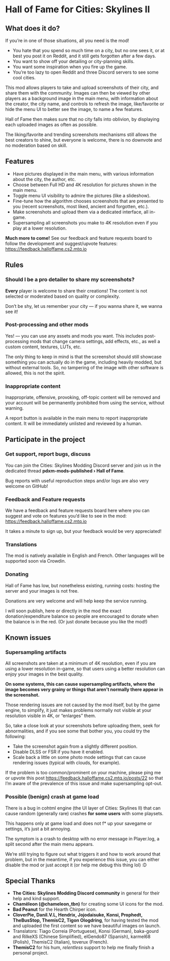 ﻿# Hall of Fame for Cities: Skylines II

## What does it do?

If you’re in one of those situations, all you need is the mod!
- You hate that you spend so much time on a city, but no one sees it, or at best
  you post it on Reddit, and it still gets forgotten after a few days.
- You want to show off your detailing or city-planning skills.
- You want some inspiration when you fire up the game.
- You’re too lazy to open Reddit and three Discord servers to see some cool
  cities.

This mod allows players to take and upload screenshots of their city, and share
them with the community. Images can then be viewed by other players as a
background image in the main menu, with information about the creator, the city
name, and controls to refresh the image, like/favorite or hide the menu UI to
better see the image, to name a few features.

Hall of Fame then makes sure that no city falls into oblivion, by displaying
each uploaded images as often as possible.

The liking/favorite and trending screenshots mechanisms still allows the best
creators to shine, but everyone is welcome, there is no downvote and no
moderation based on skill.

## Features

- Have pictures displayed in the main menu, with various information about the
  city, the author, etc.
- Choose between Full HD and 4K resolution for pictures shown in the main menu.
- Toggle menu UI visibility to admire the pictures (like a slideshow).
- Fine-tune how the algorithm chooses screenshots that are presented to you
  (recent screenshots, most liked, ancient and forgotten, etc.).
- Make screenshots and upload them via a dedicated interface, all in-game.
- Supersampling all screenshots you make to 4K resolution even if you play at a
  lower resolution.

**Much more to come!** See our feedback and feature requests board to follow the
development and suggest/upvote features:
https://feedback.halloffame.cs2.mtq.io

## Rules

### Should I be a pro detailer to share my screenshots?

**Every** player is welcome to share their creations!
The content is not selected or moderated based on quality or complexity.

Don’t be shy, let us remember your city — if you wanna share it, we wanna see
it!

### Post-processing and other mods

Yes! — you can use any assets and mods you want. This includes post-processing
mods that change camera settings, add effects, etc., as well a custom content,
textures, LUTs, etc.

The only thing to keep in mind is that the screenshot should still showcase
something you can actually do in the game, including heavily modded, but without
external tools.
So, no tampering of the image with other software is allowed, this is not the
spirit.

### Inappropriate content

Inappropriate, offensive, provoking, off-topic content will be removed and your
account will be permanently prohibited from using the service, without warning.

A report button is available in the main menu to report inappropriate content.
It will be immediately unlisted and reviewed by a human.

## Participate in the project

### Get support, report bugs, discuss

You can join the Cities: Skylines Modding Discord server and join us in the
dedicated thread **pdxm-mods-published › Hall of Fame**.

Bug reports with useful reproduction steps and/or logs are also very welcome on
GitHub!

### Feedback and Feature requests

We have a feedback and feature requests board here where you can suggest and
vote on features you’d like to see in the mod:
https://feedback.halloffame.cs2.mtq.io

It takes a minute to sign up, but your feedback would be very appreciated!

### Translations

The mod is natively available in English and French. Other languages will be
supported soon via Crowdin.

### Donating

Hall of Fame has low, but nonetheless existing, running costs: hosting the
server and your images is not free.

Donations are very welcome and will help keep the service running.

I will soon publish, here or directly in the mod the exact donation/expenditure
balance so people are encouraged to donate when the balance is in the red.
(Or just donate because you like the mod!)

## Known issues

### Supersampling artifacts

All screenshots are taken at a minimum of 4K resolution, even if you are using
a lower resolution in-game, so that users using a better resolution can enjoy
your images in the best quality.

**On some systems, this can cause supersampling artifacts, where the image
becomes very grainy or things that aren’t normally there appear in the
screenshot.**

Those rendering issues are not caused by the mod itself, but by the game engine,
to simplify, it just makes problems normally not visible at your resolution
visible in 4K, or “enlarges” them.

So, take a close look at your screenshots before uploading them, seek for
abnormalities, and if you see some that bother you, you could try the following:
- Take the screenshot again from a slightly different position.
- Disable DLSS or FSR if you have it enabled.
- Scale back a little on some photo mode settings that can cause rendering
  issues (typical with clouds, for example).

If the problem is too common/prominent on your machine, please ping me or upvote
this post https://feedback.halloffame.cs2.mtq.io/posts/22 so that I’m aware of
the prevalence of this issue and make supersampling opt-out.

### Possible (benign) crash at game load

There is a bug in cohtml engine (the UI layer of Cities: Skylines II) that can
cause random (generally rare) crashes **for some users** with some playsets.

This happens only at game load and does not f* up your savegame or settings,
it’s just a bit annoying.

The symptom is a crash to desktop with no error message in Player.log, a split
second after the main menu appears.

We’re still trying to figure out what triggers it and how to work around that
problem, but in the meantime, if you experience this issue, you can either
disable the mod or just accept it (or help me debug this thing lol) :D

## Special Thanks

- **The Cities: Skylines Modding Discord community** in general for their help
  and kind support.
- **Chamëleon (@chameleon_tbn)** for creating some UI icons for the mod.
- **Bad Peanut** for the Hearth Chirper icon.
- **CloverPie, Danil.V.L, Hendrix, Jojodaisuke, Konsi, Prophedt, TheBusStop,
  ThemisC2, Tigon Ologdring**, for having tested the mod and uploaded the first
  content so we have beautiful images on launch.
- Translators:
  Tiago Correia (Portuguese),
  Konsi (German),
  baka-gourd and RilkeXS (Chinese Simplified),
  elGendo87 (Spanish),
  karmel68 (Polish),
  ThemisC2 (Italian),
  toverux (French).
- **ThemisC2** for his hum, *relentless* support to help me finally finish a
  personal project.
